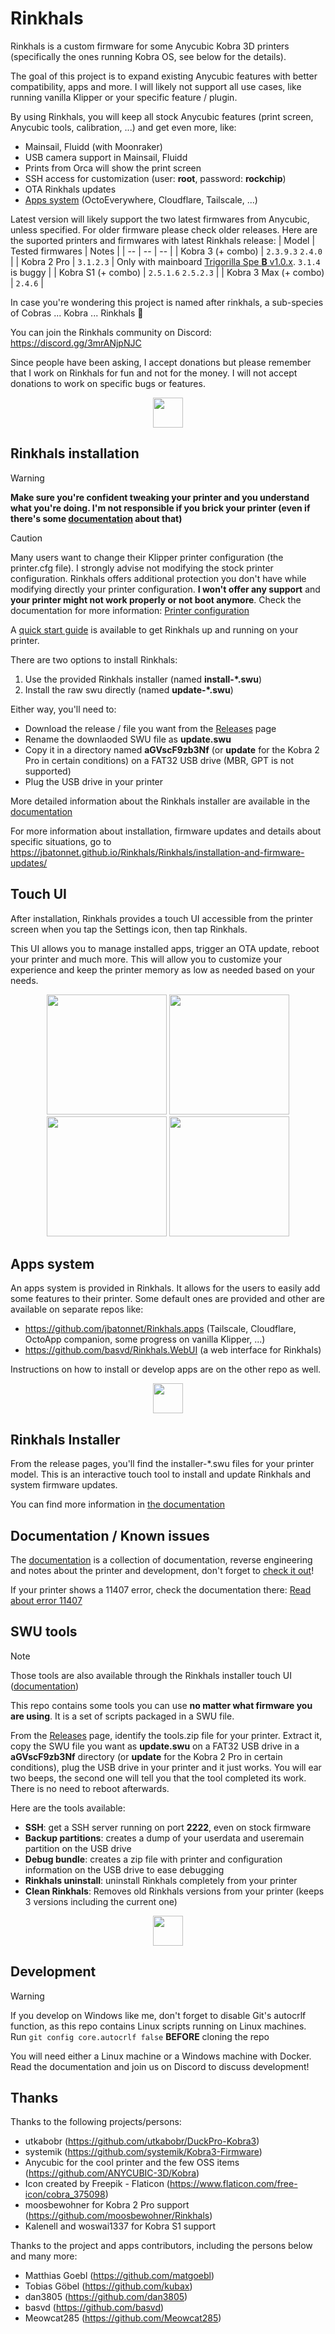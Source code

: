 # Rinkhals

Rinkhals is a custom firmware for some Anycubic Kobra 3D printers (specifically the ones running Kobra OS, see below for the details).

The goal of this project is to expand existing Anycubic features with better compatibility, apps and more.
I will likely not support all use cases, like running vanilla Klipper or your specific feature / plugin.

By using Rinkhals, you will keep all stock Anycubic features (print screen, Anycubic tools, calibration, ...) and get even more, like:
- Mainsail, Fluidd (with Moonraker)
- USB camera support in Mainsail, Fluidd
- Prints from Orca will show the print screen
- SSH access for customization (user: **root**, password: **rockchip**)
- OTA Rinkhals updates
- [Apps system](https://github.com/jbatonnet/Rinkhals.apps) (OctoEverywhere, Cloudflare, Tailscale, ...)

Latest version will likely support the two latest firmwares from Anycubic, unless specified. For older firmware please check older releases.
Here are the suported printers and firmwares with latest Rinkhals release:
| Model  | Tested firmwares | Notes |
| -- | -- | -- |
| Kobra 3 (+ combo) | `2.3.9.3` `2.4.0` |
| Kobra 2 Pro | `3.1.2.3` | Only with mainboard [Trigorilla Spe **B** v1.0.x](https://1coderookie.github.io/Kobra2ProInsights/hardware/mainboard/#trigorilla_spe_b_v10x-stock-new-revision). `3.1.4` is buggy |
| Kobra S1 (+ combo) | `2.5.1.6` `2.5.2.3` |
| Kobra 3 Max (+ combo) | `2.4.6` |

In case you're wondering this project is named after rinkhals, a sub-species of Cobras ... Kobra ... Rinkhals 👏

You can join the Rinkhals community on Discord: https://discord.gg/3mrANjpNJC

Since people have been asking, I accept donations but please remember that I work on Rinkhals for fun and not for the money. I will not accept donations to work on specific bugs or features.


<p align="center">
    <img width="48" src="https://github.com/jbatonnet/Rinkhals/blob/master/icon.png?raw=true" />
</p>


## Rinkhals installation

> [!WARNING]
> **Make sure you're confident tweaking your printer and you understand what you're doing. I'm not responsible if you brick your printer (even if there's some [documentation](https://jbatonnet.github.io/Rinkhals/Kobra%20Printers/recover-boot-issues/) about that)**

> [!CAUTION]
> Many users want to change their Klipper printer configuration (the printer.cfg file). I strongly advise not modifying the stock printer configuration. Rinkhals offers additional protection you don't have while modifying directly your printer configuration. **I won't offer any support** and **your printer might not work properly or not boot anymore**. Check the documentation for more information: [Printer configuration](https://jbatonnet.github.io/Rinkhals/Rinkhals/printer-configuration/)

A [quick start guide](https://jbatonnet.github.io/Rinkhals/guides/rinkhals-quick-start/) is available to get Rinkhals up and running on your printer.

There are two options to install Rinkhals:
1. Use the provided Rinkhals installer (named **install-*.swu**)
2. Install the raw swu directly (named **update-*.swu**)

Either way, you'll need to:
- Download the release / file you want from the [Releases](https://github.com/jbatonnet/Rinkhals/releases) page
- Rename the downlaoded SWU file as **update.swu**
- Copy it in a directory named **aGVscF9zb3Nf** (or **update** for the Kobra 2 Pro in certain conditions) on a FAT32 USB drive (MBR, GPT is not supported)
- Plug the USB drive in your printer



More detailed information about the Rinkhals installer are available in the [documentation](https://jbatonnet.github.io/Rinkhals/Rinkhals/rinkhals-installer/)

For more information about installation, firmware updates and details about specific situations, go to https://jbatonnet.github.io/Rinkhals/Rinkhals/installation-and-firmware-updates/


## Touch UI

After installation, Rinkhals provides a touch UI accessible from the printer screen when you tap the Settings icon, then tap Rinkhals.

This UI allows you to manage installed apps, trigger an OTA update, reboot your printer and much more. This will allow you to customize your experience and keep the printer memory as low as needed based on your needs.

<p align="center">
    <!-- <img width="192" src="./.github/images/screenshot-settings.png"> -->
    <img width="192" src="./docs/docs/assets/rinkhals-ui/ui-main.png">
    <img width="192" src="./docs/docs/assets/rinkhals-ui/ui-apps.png">
    <img width="192" src="./docs/docs/assets/rinkhals-ui/ui-apps-moonraker.png">
    <img width="192" src="./docs/docs/assets/rinkhals-ui/ui-updates.png">
    <!-- <img width="192" src="./.github/images/screenshot-rinkhals-advanced.png"> -->
</p>

## Apps system

An apps system is provided in Rinkhals. It allows for the users to easily add some features to their printer. Some default ones are provided and other are available on separate repos like:
- https://github.com/jbatonnet/Rinkhals.apps (Tailscale, Cloudflare, OctoApp companion, some progress on vanilla Klipper, ...)
- https://github.com/basvd/Rinkhals.WebUI (a web interface for Rinkhals)

Instructions on how to install or develop apps are on the other repo as well.


<p align="center">
    <img width="48" src="https://github.com/jbatonnet/Rinkhals/blob/master/icon.png?raw=true" />
</p>


## Rinkhals Installer

From the release pages, you'll find the installer-\*.swu files for your printer model. This is an interactive touch tool to install and update Rinkhals and system firmware updates.

You can find more information in [the documentation](https://jbatonnet.github.io/Rinkhals/Rinkhals/rinkhals-installer/)

## Documentation / Known issues

The [documentation](https://jbatonnet.github.io/Rinkhals) is a collection of documentation, reverse engineering and notes about the printer and development, don't forget to [check it out](https://jbatonnet.github.io/Rinkhals)!

If your printer shows a 11407 error, check the documentation there: [Read about error 11407](https://jbatonnet.github.io/Rinkhals/Rinkhals/faq/#my-printer-is-stuck-with-error-11407)

## SWU tools

> [!NOTE]
> Those tools are also available through the Rinkhals installer touch UI ([documentation](https://jbatonnet.github.io/Rinkhals/Rinkhals/rinkhals-installer/))

This repo contains some tools you can use **no matter what firmware you are using**. It is a set of scripts packaged in a SWU file.

From the [Releases](https://github.com/jbatonnet/Rinkhals/releases) page, identify the tools.zip file for your printer.
Extract it, copy the SWU file you want as **update.swu** on a FAT32 USB drive in a **aGVscF9zb3Nf** directory (or **update** for the Kobra 2 Pro in certain conditions), plug the USB drive in your printer and it just works.
You will ear two beeps, the second one will tell you that the tool completed its work. There is no need to reboot afterwards.

Here are the tools available:
- **SSH**: get a SSH server running on port **2222**, even on stock firmware
- **Backup partitions**: creates a dump of your userdata and useremain partition on the USB drive
- **Debug bundle**: creates a zip file with printer and configuration information on the USB drive to ease debugging
- **Rinkhals uninstall**: uninstall Rinkhals completely from your printer
- **Clean Rinkhals**: Removes old Rinkhals versions from your printer (keeps 3 versions including the current one)

<p align="center">
    <img width="48" src="https://github.com/jbatonnet/Rinkhals/blob/master/icon.png?raw=true" />
</p>


## Development

> [!WARNING]
> If you develop on Windows like me, don't forget to disable Git's autocrlf function, as this repo contains Linux scripts running on Linux machines.<br />
> Run `git config core.autocrlf false` **BEFORE** cloning the repo

You will need either a Linux machine or a Windows machine with Docker.
Read the documentation and join us on Discord to discuss development!


## Thanks

Thanks to the following projects/persons:
- utkabobr (https://github.com/utkabobr/DuckPro-Kobra3)
- systemik (https://github.com/systemik/Kobra3-Firmware)
- Anycubic for the cool printer and the few OSS items (https://github.com/ANYCUBIC-3D/Kobra)
- Icon created by Freepik - Flaticon (https://www.flaticon.com/free-icon/cobra_375098)
- moosbewohner for Kobra 2 Pro support (https://github.com/moosbewohner/Rinkhals)
- Kalenell and woswai1337 for Kobra S1 support

Thanks to the project and apps contributors, including the persons below and many more:
- Matthias Goebl (https://github.com/matgoebl)
- Tobias Göbel (https://github.com/kubax)
- dan3805 (https://github.com/dan3805)
- basvd (https://github.com/basvd)
- Meowcat285 (https://github.com/Meowcat285)
